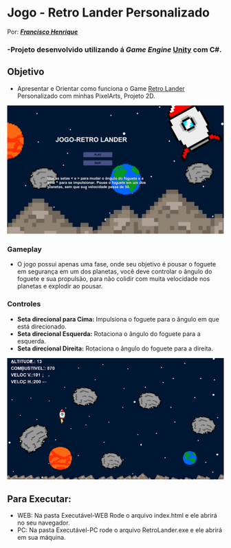 # Jogo - Retro Lander Personalizado
Por: [***Francisco Henrique***](https://www.linkedin.com/in/francisco-henrique-010912189)

### -Projeto desenvolvido utilizando á *Game Engine* [Unity](https://unity.com/) com C#.

## Objetivo
- Apresentar e Orientar como funciona o Game [Retro Lander](https://github.com/FuzariFrancisco/Jogo-RetroLander) Personalizado com minhas PixelArts, Projeto 2D.

![Capa RetroLander](Imagens-ReadMe/Capa-RetroLanderPersonalizado.PNG)

### Gameplay
- O jogo possui apenas uma fase, onde seu objetivo é pousar o foguete em segurança em um dos planetas, você deve controlar o ângulo do foguete e sua propulsão, para não colidir com muita velocidade nos planetas e explodir ao pousar.

### Controles
* **Seta direcional para Cima:** Impulsiona o foguete para o ângulo em que está direcionado.
* **Seta direcional Esquerda:** Rotaciona o ângulo do foguete para a esquerda.
* **Seta direcional Direita:** Rotaciona o ângulo do foguete para a direita.

![Capa RetroLander](Imagens-ReadMe/Game-RetroLanderPersonalizado.PNG)

## Para Executar:
* WEB: Na pasta Executável-WEB Rode o arquivo index.html e ele abrirá no seu navegador.
* PC: Na pasta Executável-PC rode o arquivo RetroLander.exe e ele abrirá em sua máquina.
